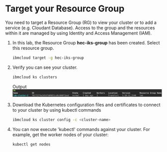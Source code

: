 # Target your Resource Group

You need to target a Resource Group (RG) to view your cluster or to add a service (e.g. Cloudant Database). Access to the group and the resources within it are managed by using Identity and Access Management (IAM).

1. In this lab, the Resource Group **hec-iks-group** has been created. Select this resource group.

    ```sh
    ibmcloud target -g hec-iks-group
    ```

1. Verify you can see your cluster.

    ```sh
    ibmcloud ks clusters
    ```

    Output
    ![](./images/cli-cluster-list.png)

1. Download the Kubernetes configuration files and certificates to connect to your cluster by using kubectl commands
    ```sh
    ibmcloud ks cluster config -c <cluster-name>
    ```

1. You can now execute 'kubectl' commands against your cluster. For example, get the worker nodes of your cluster:
    ```sh
    kubectl get nodes
    ```
